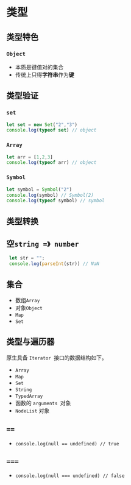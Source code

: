 # 类型

## 类型特色

### `Object`

- 本质是键值对的集合
- 传统上只得**字符串**作为**键**

## 类型验证

### `set`

```javascript
let set = new Set("2","3")
console.log(typeof set) // object
```

### `Array`

```javascript
let arr = [1,2,3]
console.log(typeof arr) // object
```

### `Symbol`

```javascript
let symbol = Symbol("2")
console.log(symbol) // Symbol(2)
console.log(typeof symbol) // symbol
```

## 类型转换

## 空`string =》 number`

 ```javascript
  let str = "";
  console.log(parseInt(str)) // NaN
 ```



## 集合

- 数组`Array`
- 对象`Object`
- `Map`
- `Set`

## 类型与遍历器

原生具备 `Iterator `接口的数据结构如下。

- `Array`
- `Map`
- `Set`
- `String`
- `TypedArray`
- 函数的 `arguments `对象
- `NodeList` 对象



## `==`

-  `console.log(null == undefined) // true`



## `===`

- `console.log(null === undefined) // false`